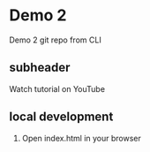 # Demo 2

Demo 2 git repo from CLI

## subheader

Watch tutorial on YouTube

## local development 
1. Open index.html in your browser